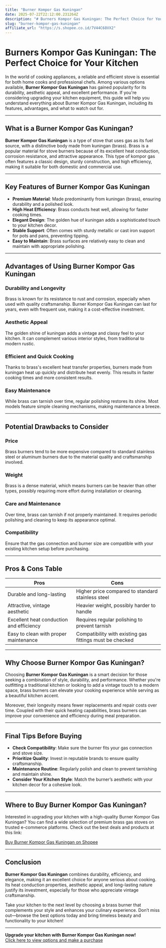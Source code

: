 ```yaml
---
title: "Burner Kompor Gas Kuningan"
date: 2025-07-22T22:12:00.231264Z
description: "# Burners Kompor Gas Kuningan: The Perfect Choice for Your Kitchen..."
slug: "burner-kompor-gas-kuningan"
affiliate_url: "https://s.shopee.co.id/7V44C68VX2"
---
```

# Burners Kompor Gas Kuningan: The Perfect Choice for Your Kitchen

In the world of cooking appliances, a reliable and efficient stove is essential for both home cooks and professional chefs. Among various options available, **Burner Kompor Gas Kuningan** has gained popularity for its durability, aesthetic appeal, and excellent performance. If you're considering upgrading your kitchen equipment, this guide will help you understand everything about Burner Kompor Gas Kuningan, including its features, advantages, and what to watch out for.

---

## What is a Burner Kompor Gas Kuningan?

**Burner Kompor Gas Kuningan** is a type of stove that uses gas as its fuel source, with a distinctive body made from kuningan (brass). Brass is a popular material for stove burners because of its excellent heat conduction, corrosion resistance, and attractive appearance. This type of kompor gas often features a classic design, sturdy construction, and high efficiency, making it suitable for both domestic and commercial use.

---

## Key Features of Burner Kompor Gas Kuningan

- **Premium Material**: Made predominantly from kuningan (brass), ensuring durability and a polished look.
- **High Heat Efficiency**: Brass conducts heat well, allowing for faster cooking times.
- **Elegant Design**: The golden hue of kuningan adds a sophisticated touch to your kitchen decor.
- **Stable Support**: Often comes with sturdy metallic or cast iron support for pots and pans, preventing tipping.
- **Easy to Maintain**: Brass surfaces are relatively easy to clean and maintain with appropriate polishing.

---

## Advantages of Using Burner Kompor Gas Kuningan

### Durability and Longevity

Brass is known for its resistance to rust and corrosion, especially when used with quality craftsmanship. Burner Kompor Gas Kuningan can last for years, even with frequent use, making it a cost-effective investment.

### Aesthetic Appeal

The golden shine of kuningan adds a vintage and classy feel to your kitchen. It can complement various interior styles, from traditional to modern rustic.

### Efficient and Quick Cooking

Thanks to brass's excellent heat transfer properties, burners made from kuningan heat up quickly and distribute heat evenly. This results in faster cooking times and more consistent results.

### Easy Maintenance

While brass can tarnish over time, regular polishing restores its shine. Most models feature simple cleaning mechanisms, making maintenance a breeze.

---

## Potential Drawbacks to Consider

### Price

Brass burners tend to be more expensive compared to standard stainless steel or aluminum burners due to the material quality and craftsmanship involved.

### Weight

Brass is a dense material, which means burners can be heavier than other types, possibly requiring more effort during installation or cleaning.

### Care and Maintenance

Over time, brass can tarnish if not properly maintained. It requires periodic polishing and cleaning to keep its appearance optimal.

### Compatibility

Ensure that the gas connection and burner size are compatible with your existing kitchen setup before purchasing.

---

## Pros & Cons Table

| Pros                                               | Cons                                              |
|----------------------------------------------------|---------------------------------------------------|
| Durable and long-lasting                          | Higher price compared to standard stainless steel |
| Attractive, vintage aesthetic                     | Heavier weight, possibly harder to handle       |
| Excellent heat conduction and efficiency          | Requires regular polishing to prevent tarnish   |
| Easy to clean with proper maintenance             | Compatibility with existing gas fittings must be checked |

---

## Why Choose Burner Kompor Gas Kuningan?

Choosing **Burner Kompor Gas Kuningan** is a smart decision for those seeking a combination of style, durability, and performance. Whether you're outfitting a traditional kitchen or looking to add a vintage touch to a modern space, brass burners can elevate your cooking experience while serving as a beautiful kitchen accent.

Moreover, their longevity means fewer replacements and repair costs over time. Coupled with their quick heating capabilities, brass burners can improve your convenience and efficiency during meal preparation.

---

## Final Tips Before Buying

- **Check Compatibility**: Make sure the burner fits your gas connection and stove size.
- **Prioritize Quality**: Invest in reputable brands to ensure quality craftsmanship.
- **Maintenance Routine**: Regularly polish and clean to prevent tarnishing and maintain shine.
- **Consider Your Kitchen Style**: Match the burner’s aesthetic with your kitchen decor for a cohesive look.

---

## Where to Buy Burner Kompor Gas Kuningan?

Interested in upgrading your kitchen with a high-quality Burner Kompor Gas Kuningan? You can find a wide selection of premium brass gas stoves on trusted e-commerce platforms. Check out the best deals and products at this link:  

[Buy Burner Kompor Gas Kuningan on Shopee](https://s.shopee.co.id/7V44C68VX2)

---

## Conclusion

**Burner Kompor Gas Kuningan** combines durability, efficiency, and elegance, making it an excellent choice for anyone serious about cooking. Its heat conduction properties, aesthetic appeal, and long-lasting nature justify its investment, especially for those who appreciate vintage craftsmanship.

Take your kitchen to the next level by choosing a brass burner that complements your style and enhances your culinary experience. Don’t miss out—browse the best options today and bring timeless beauty and functionality to your kitchen!

---

**Upgrade your kitchen with Burner Kompor Gas Kuningan now!**  
[Click here to view options and make a purchase](https://s.shopee.co.id/7V44C68VX2)